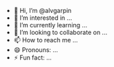- 👋 Hi, I’m @alvgarpin
- 👀 I’m interested in ...
- 🌱 I’m currently learning ...
- 💞️ I’m looking to collaborate on ...
- 📫 How to reach me ...
- 😄 Pronouns: ...
- ⚡ Fun fact: ...

<!---
alvgarpin/alvgarpin is a ✨ special ✨ repository because its `README.md` (this file) appears on your GitHub profile.
You can click the Preview link to take a look at your changes.
--->
